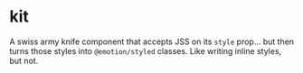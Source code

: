 # kit

A swiss army knife component that accepts JSS on its `style` prop... but then turns those styles into `@emotion/styled` classes. Like writing inline styles, but not.
